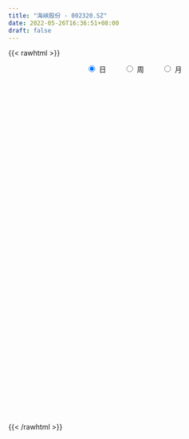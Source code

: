 ```yaml
---
title: "海峡股份 - 002320.SZ"
date: 2022-05-26T16:36:51+08:00
draft: false
---
```

{{< rawhtml >}}
    <div style="text-align: center">
        <label style="padding: 1rem;"><input style="margin-right: .5rem" type="radio" name="period" value="D" checked onclick="period_change(this)">日</label>
        <label style="padding: 1rem;"><input style="margin-right: .5rem" type="radio" name="period" value="W" onclick="period_change(this)">周</label>
        <label style="padding: 1rem;"><input style="margin-right: .5rem" type="radio" name="period" value="M" onclick="period_change(this)">月</label>
    </div>
    <div id="chart" style="height: 700px;"></div> 
    <script type="text/javascript">
        const D_v = [124748.6,126519.91,217672.1,138629.07,84780.52,158022.11,153281.82,160617.18,96388.44,107554.06,129443.5,97275.0,77658.43,106996.48,63016.31,73534.74,181164.91,105128.03,128283.33,306847.99,158212.87,139062.3,95242.49,83366.16,79783.09,81720.85,73490.59,87049.74,77660.39,77703.33,104316.32,65010.3,75068.65,62898.58,51662.51,49947.68,50513.46,72358.35,70775.47,56042.95,45257.3,48766.3,71640.14,39548.04,55702.92,61376.72,52756.1,226821.44,149955.8,137321.2,286456.35,148628.84,134605.27,108798.56,133827.02,164373.03,78624.84,64537.01,60573.15,56234.22,64743.91,60839.54,53798.08,90275.84,67592.97,68102.73,77700.74,77241.09,45761.9,46408.31,275996.02,179801.87,149124.77,90135.88,182731.87,234866.06,345347.21,507369.77,306178.62,625709.75,522023.91,437570.14,309062.69,370205.13,468368.91,401760.65,294923.7,483174.98,324273.62,208663.34,204976.9,192029.83,222079.51,200318.15,381705.68,208942.07,174828.33,186999.03,233529.01,126506.12,93762.78,140310.02,146224.73,143906.45,148590.26,144327.01,149673.49,114918.31,189043.87,103245.72,96355.46,112816.21,142130.59,144683.94,101243.13,186003.01,149837.56,73197.18,76812.05,165171.34,199441.79,90504.5,104586.05,83260.76,58201.02,185744.32,90442.34,90565.84,78994.81,111675.24,84749.87,73832.2,114575.18,123451.74,65730.44,81953.25,182207.36,131453.89,87542.09,63683.53,187045.2,82831.89,136059.09,197728.7,246453.32,138701.31,87660.56,77888.81,77830.61,72092.25,72978.82,84453.46,78725.53,51243.59,84198.52,59182.23,66743.74,107334.01,121058.89,91155.43,83220.9,48705.99,76219.25,78993.54,45250.38,75583.52,49752.69,53760.82,50465.23,119681.1,65009.69,68851.44,84352.75,61295.83,65179.79,71228.46,90710.99,93622.11,57466.53,81548.99,67266.56,86195.69,66765.78,37328.95,47624.95,45017.27,69021.58,59661.27,91207.97,172376.07,100404.41,74775.87,72831.87,67172.94,144228.45,88908.91,98923.7,94472.95,104473.07,70874.08,109066.54,111738.08,146202.99,105397.15,75774.96,54159.29,55337.23,57753.56,36814.33,40645.55,52892.48,44106.31,43522.58,45112.9,138615.4,390199.83,454244.04,272235.54,218822.13,517394.27,581831.52,1068911.6499999999,575979.3199999999,435570.15,195050.37,166797.87,181805.52,179921.48,141691.38,205952.15,122646.05,137055.47,102705.05,101278.67,88358.72,80265.03,53786.5,91429.99,240403.15,121897.93,77724.95,116272.77,226531.37,119322.31,93238.44,115233.27,157628.04,170449.47,182903.25,170892.36]
const D_histogram = [0.0,-0.007511339,-0.0274692789,-0.0434685026,-0.0522898402,-0.0597894699,-0.06154699,-0.0469520312,-0.036537586,-0.0235709718,-0.0215327103,-0.0176333531,-0.0139825442,-0.0156567194,-0.0130337048,-0.0128283959,-0.0034815777,0.003601582,0.0138960913,0.0344006322,0.0394871756,0.0314199252,0.0235961702,0.0156623557,0.0136684821,0.0110931254,0.0101392667,0.0039681121,0.0048606888,0.0026050857,0.0066317034,0.0068583593,0.0027931385,-0.0018791686,-0.0022921175,-0.0031419587,-0.002337685,-0.0074257851,-0.0127836304,-0.0142480646,-0.0144137681,-0.0149811219,-0.0201142275,-0.0202827885,-0.0235451172,-0.0303981181,-0.0309364015,-0.0042458206,0.0130733646,0.0298415562,0.050958846,0.0547846154,0.0543392843,0.0423478578,0.0361790609,0.0401612073,0.0383034879,0.0284176453,0.0177058719,0.0132644892,0.0066889635,0.0028641132,-0.0009189293,-0.0094914281,-0.010569093,-0.0150116929,-0.0206708527,-0.0148467588,-0.0152494743,-0.0107306187,0.0116896135,0.0228321788,0.0312860385,0.0350321629,0.0418118594,0.055683721,0.0781500188,0.109663371,0.1180142604,0.1587358348,0.1690296172,0.1743560393,0.1721335432,0.1717960189,0.1566052393,0.1244073658,0.1067453164,0.0656914346,0.0238740061,-0.0100173791,-0.0252457873,-0.0391973456,-0.0615408883,-0.0709275155,-0.1078642926,-0.1179267246,-0.122244182,-0.1362340869,-0.1596268889,-0.1735512816,-0.1766503184,-0.1774088401,-0.1693703326,-0.1596122408,-0.1520575407,-0.1415426887,-0.1356679668,-0.1239317895,-0.1088545297,-0.0972351041,-0.0906785072,-0.0767810581,-0.0676045797,-0.062345871,-0.0458917002,-0.0219275629,-0.0151331277,-0.0012531243,0.0125779772,0.0331424318,0.0548974214,0.0661136871,0.0699794415,0.0663742389,0.0650164032,0.0731269201,0.0759353929,0.0794846239,0.0768704167,0.0653388555,0.0543151339,0.0403049425,0.0225574298,0.0202580584,0.0176962741,0.0094288743,0.0136516787,0.0135486255,0.0094579044,0.0080767447,0.0159592187,0.0216806514,0.0250728307,0.0361640695,0.040772297,0.037223739,0.0286638467,0.0185971664,0.0174717278,0.0138201462,0.0075007058,-0.002059338,-0.0118938561,-0.0138400384,-0.0119656062,-0.007761094,-0.0054322984,0.000620823,0.0061815158,0.0105025612,0.0069102399,0.0047910521,0.0011937149,-0.0006425877,-0.0031536205,-0.0109648093,-0.0135140512,-0.0138579778,-0.0152780755,-0.0247747696,-0.0312616981,-0.0335746171,-0.0437183639,-0.044367075,-0.0433072453,-0.0329902536,-0.0148350418,0.0041816529,0.0158459652,0.0278894676,0.0300817729,0.0303003255,0.0292012507,0.0297690247,0.0262806292,0.0253761786,0.0273380779,0.0240454689,0.0257139876,0.0090500166,0.0030444768,0.0002748379,0.0002969929,-0.0010599135,0.0055545233,0.0030339922,-0.010728426,-0.028283106,-0.0434711337,-0.0475119815,-0.0492619439,-0.0625184487,-0.0865338847,-0.0895310123,-0.0852599923,-0.0752121811,-0.0625243014,-0.0512059442,-0.0393463564,-0.0301812089,-0.0187386557,-0.0108036889,-0.0029568972,0.0050554388,0.0227657475,0.0674892519,0.0990893352,0.103050827,0.1142884946,0.1298689394,0.1721134175,0.1539309388,0.1160134242,0.0618145523,0.0138893813,-0.0207369696,-0.0426574094,-0.0653870728,-0.0753877725,-0.100511734,-0.1122725824,-0.1066485233,-0.105202368,-0.0893119567,-0.0706263253,-0.0591503978,-0.0457742187,-0.029295837,0.0008572996,0.0210871956,0.0352396762,0.0478941832,0.0488178854,0.0472389452,0.0446919138,0.046579446,0.0530516216,0.0459827493,0.051114021,0.055848498]
const D_fast = [0.0,-0.0093891738,-0.0362144333,-0.0630807827,-0.0849745803,-0.1074215775,-0.1245658451,-0.1217088941,-0.1204288454,-0.1133549742,-0.1166998903,-0.1172088713,-0.1170536984,-0.1226420536,-0.1232774651,-0.1262792552,-0.1178028314,-0.1098192762,-0.096050744,-0.0669460451,-0.0519877079,-0.0521999769,-0.0541246893,-0.0581429149,-0.0567196681,-0.0565217434,-0.0549407854,-0.060119912,-0.0580121631,-0.0596164948,-0.0539319513,-0.0519907055,-0.0553576416,-0.060499741,-0.0614857192,-0.0631210501,-0.0629011976,-0.069845744,-0.078399497,-0.0834259473,-0.0871950928,-0.091507727,-0.1016693895,-0.1069086476,-0.1160572556,-0.130509786,-0.1387821698,-0.1131530441,-0.0925655178,-0.0683369371,-0.0344799358,-0.0169580125,-0.0038185226,-0.0052229846,-0.0023470163,0.0116754319,0.0193935845,0.0166121532,0.0103268478,0.0092015874,0.0042983026,0.0011894806,-0.0028232942,-0.0137686501,-0.0174885882,-0.0256841113,-0.0365109843,-0.0343985801,-0.0386136642,-0.0367774633,-0.0114348277,0.0054157823,0.0216911516,0.0341953167,0.0514279781,0.07922077,0.1212245725,0.1801537674,0.2180082219,0.298413755,0.3509649418,0.3998803737,0.4406912634,0.4833027438,0.507263274,0.5061672419,0.5151915217,0.4905604985,0.4547115715,0.4183158416,0.3967759866,0.3730250918,0.335296327,0.308177821,0.2442749707,0.2047308576,0.1698523546,0.1218039281,0.0585044038,0.0011921907,-0.0460694257,-0.0911801574,-0.1254842331,-0.1556292015,-0.1860888866,-0.2109597068,-0.2390019766,-0.2582487467,-0.2703851193,-0.2830744697,-0.2991874995,-0.304485315,-0.3122099816,-0.3225377405,-0.3175564948,-0.2990742482,-0.2960630949,-0.2824963726,-0.2655207768,-0.2366707142,-0.2011913693,-0.1734466818,-0.152086067,-0.1390977099,-0.1242014448,-0.0978091979,-0.0760168768,-0.0525964899,-0.0359930929,-0.0311899403,-0.0286348784,-0.0325688342,-0.0446769894,-0.0419118462,-0.040049562,-0.0459597432,-0.0383240191,-0.0350399159,-0.0367661609,-0.0361281344,-0.0242558558,-0.0131142602,-0.0034538732,0.016678383,0.0314796847,0.0372370615,0.0358431309,0.0304257422,0.0336682354,0.0334716904,0.0290274265,0.0189525482,0.0061445661,0.0007383742,-0.0003785952,0.0018856435,0.0028563645,0.0090646917,0.0161707634,0.0231174492,0.0212526878,0.020331263,0.0170323545,0.0150354051,0.0117359671,0.0011835759,-0.0047441787,-0.0085525998,-0.0137922163,-0.0294826029,-0.0437849559,-0.0544915292,-0.075564867,-0.0873053468,-0.0970723285,-0.0950029001,-0.0805564488,-0.0604943408,-0.0448685372,-0.0258526679,-0.0161399194,-0.0083462854,-0.0021450476,0.0058649826,0.0089467444,0.0143863384,0.0231827572,0.0259015155,0.033998531,0.0195970642,0.0143526436,0.0116517142,0.0117481174,0.0101262326,0.0181293002,0.0163672672,-0.0000772575,-0.024702714,-0.0507585251,-0.0666773683,-0.0807428167,-0.1096289337,-0.1552778409,-0.1806577216,-0.1977016996,-0.2064569337,-0.2094001293,-0.2108832582,-0.2088602595,-0.2072404142,-0.2004825249,-0.1952484804,-0.188140913,-0.1788647172,-0.1554629717,-0.0938671543,-0.0374947371,-0.0077705387,0.0320392526,0.0800869323,0.1653597648,0.1856600208,0.1767458622,0.1380006284,0.0935478027,0.0537372093,0.0211524173,-0.0179240143,-0.0467716571,-0.0970235521,-0.1368525462,-0.1578906179,-0.1827450546,-0.1891826325,-0.1881535824,-0.1914652544,-0.1895326299,-0.1803782075,-0.150010746,-0.1245090511,-0.1015466514,-0.0769185986,-0.0637904251,-0.053559629,-0.0449336819,-0.0314012882,-0.0116662073,-0.0072393922,0.0106703848,0.0293669863]
const D_slow = [0.0,-0.0018778348,-0.0087451545,-0.0196122801,-0.0326847402,-0.0476321076,-0.0630188551,-0.0747568629,-0.0838912594,-0.0897840024,-0.0951671799,-0.0995755182,-0.1030711543,-0.1069853341,-0.1102437603,-0.1134508593,-0.1143212537,-0.1134208582,-0.1099468354,-0.1013466773,-0.0914748834,-0.0836199021,-0.0777208596,-0.0738052706,-0.0703881501,-0.0676148688,-0.0650800521,-0.0640880241,-0.0628728519,-0.0622215805,-0.0605636546,-0.0588490648,-0.0581507802,-0.0586205723,-0.0591936017,-0.0599790914,-0.0605635126,-0.0624199589,-0.0656158665,-0.0691778827,-0.0727813247,-0.0765266052,-0.081555162,-0.0866258591,-0.0925121384,-0.100111668,-0.1078457683,-0.1089072235,-0.1056388823,-0.0981784933,-0.0854387818,-0.0717426279,-0.0581578069,-0.0475708424,-0.0385260772,-0.0284857754,-0.0189099034,-0.0118054921,-0.0073790241,-0.0040629018,-0.0023906609,-0.0016746326,-0.0019043649,-0.004277222,-0.0069194952,-0.0106724184,-0.0158401316,-0.0195518213,-0.0233641899,-0.0260468446,-0.0231244412,-0.0174163965,-0.0095948868,-0.0008368461,0.0096161187,0.023537049,0.0430745537,0.0704903964,0.0999939615,0.1396779202,0.1819353245,0.2255243344,0.2685577202,0.3115067249,0.3506580347,0.3817598762,0.4084462053,0.4248690639,0.4308375654,0.4283332207,0.4220217738,0.4122224374,0.3968372153,0.3791053365,0.3521392633,0.3226575822,0.2920965367,0.2580380149,0.2181312927,0.1747434723,0.1305808927,0.0862286827,0.0438860995,0.0039830393,-0.0340313459,-0.069417018,-0.1033340097,-0.1343169571,-0.1615305896,-0.1858393656,-0.2085089924,-0.2277042569,-0.2446054018,-0.2601918696,-0.2716647946,-0.2771466853,-0.2809299673,-0.2812432483,-0.278098754,-0.2698131461,-0.2560887907,-0.2395603689,-0.2220655086,-0.2054719488,-0.189217848,-0.170936118,-0.1519522698,-0.1320811138,-0.1128635096,-0.0965287957,-0.0829500123,-0.0728737767,-0.0672344192,-0.0621699046,-0.0577458361,-0.0553886175,-0.0519756978,-0.0485885414,-0.0462240653,-0.0442048792,-0.0402150745,-0.0347949116,-0.0285267039,-0.0194856866,-0.0092926123,0.0000133225,0.0071792841,0.0118285757,0.0161965077,0.0196515442,0.0215267207,0.0210118862,0.0180384222,0.0145784126,0.011587011,0.0096467375,0.0082886629,0.0084438687,0.0099892476,0.0126148879,0.0143424479,0.0155402109,0.0158386396,0.0156779927,0.0148895876,0.0121483853,0.0087698725,0.005305378,0.0014858592,-0.0047078333,-0.0125232578,-0.0209169121,-0.0318465031,-0.0429382718,-0.0537650831,-0.0620126465,-0.065721407,-0.0646759937,-0.0607145024,-0.0537421355,-0.0462216923,-0.0386466109,-0.0313462982,-0.0239040421,-0.0173338848,-0.0109898401,-0.0041553207,0.0018560466,0.0082845435,0.0105470476,0.0113081668,0.0113768763,0.0114511245,0.0111861461,0.0125747769,0.013333275,0.0106511685,0.003580392,-0.0072873914,-0.0191653868,-0.0314808728,-0.047110485,-0.0687439562,-0.0911267092,-0.1124417073,-0.1312447526,-0.1468758279,-0.159677314,-0.1695139031,-0.1770592053,-0.1817438692,-0.1844447915,-0.1851840158,-0.1839201561,-0.1782287192,-0.1613564062,-0.1365840724,-0.1108213656,-0.082249242,-0.0497820071,-0.0067536528,0.0317290819,0.060732438,0.0761860761,0.0796584214,0.074474179,0.0638098266,0.0474630584,0.0286161153,0.0034881818,-0.0245799638,-0.0512420946,-0.0775426866,-0.0998706758,-0.1175272571,-0.1323148566,-0.1437584112,-0.1510823705,-0.1508680456,-0.1455962467,-0.1367863276,-0.1248127818,-0.1126083105,-0.1007985742,-0.0896255957,-0.0779807342,-0.0647178288,-0.0532221415,-0.0404436363,-0.0264815118]
const D_data = [['2021-05-17', 6.2217, 6.2413, 6.1726, 6.3591],['2021-05-18', 6.2512, 6.1236, 6.0843, 6.2708],['2021-05-19', 6.1138, 5.8782, 5.839, 6.1138],['2021-05-20', 5.9077, 5.7997, 5.7507, 5.9469],['2021-05-21', 5.8096, 5.7801, 5.7507, 5.839],['2021-05-24', 5.7507, 5.7016, 5.6722, 5.7899],['2021-05-25', 5.682, 5.6918, 5.6231, 5.7507],['2021-05-26', 5.731, 5.8782, 5.6624, 5.9175],['2021-05-27', 5.8586, 5.8488, 5.8292, 5.9273],['2021-05-28', 5.8586, 5.9077, 5.8292, 5.9568],['2021-05-31', 5.9469, 5.7801, 5.7703, 5.9568],['2021-06-01', 5.7703, 5.7899, 5.731, 5.8292],['2021-06-02', 5.7899, 5.7801, 5.7409, 5.8488],['2021-06-03', 5.7801, 5.6918, 5.682, 5.7801],['2021-06-04', 5.7016, 5.7212, 5.6525, 5.7605],['2021-06-07', 5.6722, 5.6722, 5.6525, 5.731],['2021-06-08', 5.7114, 5.7899, 5.6329, 5.9764],['2021-06-09', 5.731, 5.7899, 5.7016, 5.839],['2021-06-10', 5.7703, 5.8684, 5.7703, 5.8782],['2021-06-11', 5.9469, 6.0843, 5.8979, 6.1138],['2021-06-15', 6.0843, 5.9764, 5.9764, 6.1726],['2021-06-16', 5.9371, 5.8194, 5.7801, 5.9666],['2021-06-17', 5.8292, 5.7899, 5.7703, 5.9077],['2021-06-18', 5.7899, 5.7507, 5.7016, 5.7899],['2021-06-21', 5.731, 5.7997, 5.7114, 5.8096],['2021-06-22', 5.8292, 5.7801, 5.7507, 5.839],['2021-06-23', 5.8292, 5.7899, 5.7507, 5.8292],['2021-06-24', 5.7605, 5.7016, 5.6918, 5.7605],['2021-06-25', 5.7114, 5.7703, 5.7114, 5.8096],['2021-06-28', 5.7899, 5.7212, 5.7114, 5.7997],['2021-06-29', 5.7212, 5.7997, 5.6722, 5.8586],['2021-06-30', 5.7997, 5.7605, 5.7212, 5.7997],['2021-07-01', 5.7605, 5.6918, 5.682, 5.7801],['2021-07-02', 5.6918, 5.6525, 5.6329, 5.7016],['2021-07-05', 5.6525, 5.682, 5.6329, 5.731],['2021-07-06', 5.7016, 5.6624, 5.6231, 5.7212],['2021-07-07', 5.6525, 5.6722, 5.6231, 5.682],['2021-07-08', 5.6722, 5.574, 5.5446, 5.6918],['2021-07-09', 5.574, 5.525, 5.4759, 5.574],['2021-07-12', 5.5446, 5.5348, 5.5151, 5.6133],['2021-07-13', 5.5642, 5.525, 5.4955, 5.5642],['2021-07-14', 5.4955, 5.4955, 5.4759, 5.525],['2021-07-15', 5.4857, 5.3974, 5.3483, 5.4857],['2021-07-16', 5.3974, 5.417, 5.3679, 5.4759],['2021-07-19', 5.4268, 5.3385, 5.3385, 5.4268],['2021-07-20', 5.3091, 5.2306, 5.2207, 5.3189],['2021-07-21', 5.2207, 5.2502, 5.2109, 5.2894],['2021-07-22', 5.2502, 5.6329, 5.2502, 5.6722],['2021-07-23', 5.6035, 5.6231, 5.4563, 5.7212],['2021-07-26', 5.6231, 5.7114, 5.574, 5.7801],['2021-07-27', 5.839, 5.8881, 5.7703, 6.0647],['2021-07-28', 5.8881, 5.7703, 5.6427, 5.9371],['2021-07-29', 5.8292, 5.7605, 5.6525, 5.8782],['2021-07-30', 5.7212, 5.6133, 5.574, 5.7801],['2021-08-02', 5.5937, 5.6624, 5.3974, 5.6722],['2021-08-03', 5.6525, 5.8096, 5.5937, 5.8881],['2021-08-04', 5.8096, 5.7703, 5.7114, 5.839],['2021-08-05', 5.7409, 5.6624, 5.6525, 5.7703],['2021-08-06', 5.6525, 5.6133, 5.574, 5.6918],['2021-08-09', 5.6231, 5.6624, 5.6035, 5.6722],['2021-08-10', 5.6624, 5.6133, 5.5446, 5.6624],['2021-08-11', 5.6525, 5.6231, 5.574, 5.6624],['2021-08-12', 5.5838, 5.6035, 5.5838, 5.6624],['2021-08-13', 5.5937, 5.5053, 5.4759, 5.5937],['2021-08-16', 5.5053, 5.5642, 5.4857, 5.6133],['2021-08-17', 5.5937, 5.4955, 5.4759, 5.6035],['2021-08-18', 5.4955, 5.4366, 5.4072, 5.5151],['2021-08-19', 5.4366, 5.5642, 5.4072, 5.6035],['2021-08-20', 5.5544, 5.4857, 5.4268, 5.5544],['2021-08-23', 5.4759, 5.5446, 5.4759, 5.574],['2021-08-24', 5.5544, 5.839, 5.5348, 5.8881],['2021-08-25', 5.7899, 5.7997, 5.7801, 5.9469],['2021-08-26', 5.7899, 5.839, 5.7507, 5.8782],['2021-08-27', 5.839, 5.839, 5.7507, 5.8586],['2021-08-30', 5.839, 5.9371, 5.8292, 6.0156],['2021-08-31', 5.9371, 6.1236, 5.9175, 6.1334],['2021-09-01', 6.1334, 6.3885, 6.1334, 6.3885],['2021-09-02', 6.575, 6.732, 6.3984, 6.9675],['2021-09-03', 6.5357, 6.6535, 6.4965, 6.8203],['2021-09-06', 6.6731, 7.3208, 6.6731, 7.3208],['2021-09-07', 7.3404, 7.2325, 7.0166, 7.4091],['2021-09-08', 7.2718, 7.3797, 7.1442, 7.733],['2021-09-09', 7.3699, 7.468, 7.2325, 7.4876],['2021-09-10', 7.6545, 7.6643, 7.4778, 7.733],['2021-09-13', 7.6643, 7.6152, 7.5563, 8.1157],['2021-09-14', 7.7134, 7.4386, 7.419, 7.733],['2021-09-15', 7.4386, 7.6348, 7.311, 7.6937],['2021-09-16', 7.6348, 7.311, 7.2521, 7.6545],['2021-09-17', 7.1736, 7.1736, 6.9577, 7.3503],['2021-09-22', 7.1638, 7.1344, 6.997, 7.2129],['2021-09-23', 7.2325, 7.2816, 7.2129, 7.3895],['2021-09-24', 7.2914, 7.2521, 7.1932, 7.5465],['2021-09-27', 7.2521, 7.0657, 6.9185, 7.2619],['2021-09-28', 7.0657, 7.1442, 6.9577, 7.2325],['2021-09-29', 7.1147, 6.6535, 6.6143, 7.1246],['2021-09-30', 6.7811, 6.8203, 6.7026, 6.9577],['2021-10-08', 6.9675, 6.8007, 6.7026, 6.9675],['2021-10-11', 6.8007, 6.5652, 6.5259, 6.84],['2021-10-12', 6.5946, 6.261, 6.2021, 6.6241],['2021-10-13', 6.261, 6.1726, 6.0647, 6.31],['2021-10-14', 6.1726, 6.1432, 6.0941, 6.2413],['2021-10-15', 6.1334, 6.0353, 6.0156, 6.153],['2021-10-18', 6.0353, 6.0353, 5.9862, 6.104],['2021-10-19', 6.0549, 5.9764, 5.9371, 6.0843],['2021-10-20', 5.9764, 5.8684, 5.839, 5.9764],['2021-10-21', 5.8881, 5.8292, 5.8096, 5.996],['2021-10-22', 5.7997, 5.6918, 5.6722, 5.8488],['2021-10-25', 5.6918, 5.6918, 5.6231, 5.7212],['2021-10-26', 5.7605, 5.6918, 5.6722, 5.8782],['2021-10-27', 5.7016, 5.6133, 5.5937, 5.7507],['2021-10-28', 5.6133, 5.4955, 5.4661, 5.6329],['2021-10-29', 5.525, 5.5446, 5.4759, 5.6035],['2021-11-01', 5.6427, 5.4563, 5.4465, 5.6427],['2021-11-02', 5.4563, 5.3581, 5.2993, 5.5151],['2021-11-03', 5.3385, 5.4759, 5.3091, 5.4955],['2021-11-04', 5.4759, 5.6133, 5.417, 5.6329],['2021-11-05', 5.574, 5.4268, 5.417, 5.574],['2021-11-08', 5.4857, 5.525, 5.4366, 5.5348],['2021-11-09', 5.525, 5.5642, 5.4955, 5.574],['2021-11-10', 5.5838, 5.7212, 5.5642, 5.7801],['2021-11-11', 5.7507, 5.8488, 5.7212, 5.9666],['2021-11-12', 5.8488, 5.8194, 5.7409, 5.8488],['2021-11-15', 5.7801, 5.7899, 5.6722, 5.8194],['2021-11-16', 5.7899, 5.7212, 5.6722, 5.8292],['2021-11-17', 5.6918, 5.7605, 5.6918, 5.7899],['2021-11-18', 5.7605, 5.9273, 5.7409, 6.0549],['2021-11-19', 5.9175, 5.9273, 5.8488, 5.9273],['2021-11-22', 5.9175, 5.996, 5.8684, 6.0058],['2021-11-23', 5.9764, 5.9666, 5.9371, 6.0353],['2021-11-24', 5.9469, 5.8586, 5.8194, 5.9568],['2021-11-25', 5.8292, 5.839, 5.7703, 5.8782],['2021-11-26', 5.8292, 5.7605, 5.731, 5.8292],['2021-11-29', 5.6035, 5.6427, 5.574, 5.731],['2021-11-30', 5.6624, 5.7899, 5.6329, 5.8684],['2021-12-01', 5.7605, 5.7801, 5.7016, 5.7997],['2021-12-02', 5.7703, 5.682, 5.682, 5.8292],['2021-12-03', 5.7114, 5.8292, 5.7016, 6.0451],['2021-12-06', 5.8586, 5.7899, 5.6035, 5.8586],['2021-12-07', 5.839, 5.731, 5.6918, 5.8488],['2021-12-08', 5.7507, 5.7507, 5.7016, 5.7997],['2021-12-09', 5.7899, 5.8881, 5.7801, 5.9469],['2021-12-10', 5.8881, 5.9077, 5.839, 5.9175],['2021-12-13', 5.9077, 5.9175, 5.8979, 6.0647],['2021-12-14', 5.9862, 6.0745, 5.9371, 6.0843],['2021-12-15', 6.1236, 6.0647, 6.0058, 6.2904],['2021-12-16', 6.104, 5.996, 5.9371, 6.1138],['2021-12-17', 5.996, 5.9273, 5.9077, 6.0353],['2021-12-20', 5.9175, 5.8782, 5.8782, 5.9568],['2021-12-21', 5.9077, 5.9764, 5.8881, 6.0254],['2021-12-22', 6.0254, 5.9469, 5.9175, 6.0254],['2021-12-23', 5.9666, 5.8979, 5.8782, 5.9666],['2021-12-24', 5.9371, 5.8194, 5.7899, 5.9469],['2021-12-27', 5.7899, 5.7605, 5.7212, 5.8684],['2021-12-28', 5.7507, 5.8194, 5.731, 5.8194],['2021-12-29', 5.839, 5.8586, 5.7703, 5.9469],['2021-12-30', 5.839, 5.8979, 5.8194, 5.9077],['2021-12-31', 5.8881, 5.8881, 5.8292, 5.9077],['2022-01-04', 5.9175, 5.9568, 5.8881, 5.9666],['2022-01-05', 5.9666, 5.9862, 5.9371, 6.0254],['2022-01-06', 5.9764, 6.0058, 5.9469, 6.0254],['2022-01-07', 6.0058, 5.9175, 5.9077, 6.0254],['2022-01-10', 5.9175, 5.9273, 5.8782, 5.9568],['2022-01-11', 5.9469, 5.8979, 5.8782, 5.9862],['2022-01-12', 5.9077, 5.9077, 5.8096, 5.9273],['2022-01-13', 5.9077, 5.8881, 5.8586, 5.9371],['2022-01-14', 5.8782, 5.7899, 5.7801, 5.8782],['2022-01-17', 5.8194, 5.8194, 5.7801, 5.8488],['2022-01-18', 5.8096, 5.8292, 5.7703, 5.8292],['2022-01-19', 5.8488, 5.7997, 5.7703, 5.8488],['2022-01-20', 5.8096, 5.6525, 5.6427, 5.8096],['2022-01-21', 5.6525, 5.6231, 5.5937, 5.7016],['2022-01-24', 5.6231, 5.6231, 5.525, 5.6427],['2022-01-25', 5.6133, 5.4563, 5.4563, 5.6525],['2022-01-26', 5.4661, 5.5053, 5.4366, 5.5348],['2022-01-27', 5.4955, 5.4857, 5.4759, 5.5642],['2022-01-28', 5.4955, 5.5937, 5.4955, 5.6133],['2022-02-07', 5.682, 5.7409, 5.6624, 5.7899],['2022-02-08', 5.7409, 5.839, 5.7212, 5.839],['2022-02-09', 5.8292, 5.8292, 5.7899, 5.8488],['2022-02-10', 5.839, 5.9077, 5.8194, 5.9175],['2022-02-11', 5.9077, 5.839, 5.8194, 5.9175],['2022-02-14', 5.839, 5.839, 5.7801, 5.9568],['2022-02-15', 5.9469, 5.839, 5.8096, 5.9764],['2022-02-16', 5.8881, 5.8782, 5.839, 5.8979],['2022-02-17', 5.8684, 5.839, 5.8194, 5.8979],['2022-02-18', 5.7997, 5.8782, 5.7899, 5.9077],['2022-02-21', 5.8881, 5.9371, 5.839, 5.9371],['2022-02-22', 5.9371, 5.8881, 5.8586, 5.9371],['2022-02-23', 5.8881, 5.9666, 5.8684, 5.9764],['2022-02-24', 5.9568, 5.7114, 5.6133, 5.9568],['2022-02-25', 5.7703, 5.7899, 5.7114, 5.8194],['2022-02-28', 5.7899, 5.8096, 5.6918, 5.839],['2022-03-01', 5.8194, 5.839, 5.7801, 5.8586],['2022-03-02', 5.839, 5.8194, 5.7899, 5.8586],['2022-03-03', 5.8684, 5.9371, 5.8292, 5.9764],['2022-03-04', 5.9568, 5.839, 5.8096, 5.9764],['2022-03-07', 5.8096, 5.6525, 5.6427, 5.839],['2022-03-08', 5.6231, 5.5053, 5.4759, 5.6722],['2022-03-09', 5.5151, 5.417, 5.2109, 5.5838],['2022-03-10', 5.5642, 5.4661, 5.4563, 5.574],['2022-03-11', 5.3974, 5.4366, 5.2698, 5.4661],['2022-03-14', 5.3876, 5.2011, 5.1913, 5.4268],['2022-03-15', 5.2011, 4.8969, 4.8871, 5.2306],['2022-03-16', 4.9754, 5.0049, 4.7595, 5.0245],['2022-03-17', 5.0637, 5.0147, 4.995, 5.103],['2022-03-18', 5.0049, 5.0441, 4.946, 5.0539],['2022-03-21', 5.0539, 5.0637, 5.0049, 5.0834],['2022-03-22', 5.0441, 5.0441, 5.0147, 5.0932],['2022-03-23', 5.0441, 5.0539, 5.0343, 5.0834],['2022-03-24', 5.0441, 5.0245, 5.0147, 5.0637],['2022-03-25', 5.0147, 5.0637, 5.0049, 5.1128],['2022-03-28', 5.0147, 5.0343, 4.9263, 5.0637],['2022-03-29', 5.0539, 5.0441, 5.0245, 5.0834],['2022-03-30', 5.0441, 5.0637, 5.0147, 5.0735],['2022-03-31', 5.0539, 5.2404, 5.0441, 5.3581],['2022-04-01', 5.2404, 5.7605, 5.2011, 5.7605],['2022-04-06', 5.731, 5.8488, 5.5446, 6.0549],['2022-04-07', 5.8096, 5.6624, 5.6427, 5.9469],['2022-04-08', 5.7801, 5.8684, 5.6918, 5.8782],['2022-04-11', 5.8881, 6.0843, 5.7801, 6.2904],['2022-04-12', 5.9175, 6.6928, 5.7605, 6.6928],['2022-04-13', 6.8694, 6.1334, 6.0843, 7.0853],['2022-04-14', 5.8979, 5.8488, 5.8194, 6.0156],['2022-04-15', 5.7507, 5.4759, 5.4759, 5.7507],['2022-04-18', 5.3876, 5.3189, 5.2796, 5.4465],['2022-04-19', 5.3091, 5.2698, 5.2207, 5.4268],['2022-04-20', 5.3091, 5.26, 5.1815, 5.3876],['2022-04-21', 5.26, 5.0932, 5.0539, 5.2698],['2022-04-22', 5.0539, 5.1128, 5.0245, 5.2207],['2022-04-25', 5.0834, 4.7595, 4.7301, 5.0834],['2022-04-26', 4.7693, 4.7399, 4.7104, 4.8675],['2022-04-27', 4.7203, 4.8478, 4.524, 4.8576],['2022-04-28', 4.7693, 4.7203, 4.681, 4.9067],['2022-04-29', 4.8086, 4.8576, 4.7693, 4.8871],['2022-05-05', 4.8675, 4.9067, 4.789, 4.9656],['2022-05-06', 4.7988, 4.8282, 4.7301, 4.8871],['2022-05-09', 4.8282, 4.8576, 4.8184, 4.9067],['2022-05-10', 4.8282, 4.9263, 4.7595, 4.9558],['2022-05-11', 4.9263, 5.1913, 4.9263, 5.3483],['2022-05-12', 5.103, 5.1913, 5.0932, 5.2404],['2022-05-13', 5.1913, 5.2109, 5.1324, 5.26],['2022-05-16', 5.2109, 5.2796, 5.1619, 5.3483],['2022-05-17', 5.3287, 5.1913, 5.1619, 5.5544],['2022-05-18', 5.1521, 5.1815, 5.0932, 5.2404],['2022-05-19', 5.0834, 5.1815, 5.0637, 5.2109],['2022-05-20', 5.1619, 5.26, 5.1619, 5.3189],['2022-05-23', 5.26, 5.37, 5.25, 5.42],['2022-05-24', 5.39, 5.23, 5.22, 5.45],['2022-05-25', 5.22, 5.41, 5.2, 5.43],['2022-05-26', 5.42, 5.47, 5.33, 5.49]]
const W_v = [127390.65,118166.52,220483.4,247061.26,169319.06,289791.52,474254.83,292325.71,328471.89,289957.7,181300.64,122908.52,284566.77,215823.82,197500.12,252536.85,246675.46,365643.48,150239.12,283744.15,271707.98,253149.71,178035.46,175313.21,200586.57,169681.17,501419.72,401558.61,611192.73,546281.13,253037.85,393228.4,922868.3500000001,713669.4600000001,834318.5000000001,607645.22,718918.0699999999,460015.85,915991.9099999999,1634357.5299999998,1173590.28,542287.33,1012935.12,787698.9099999999,1564207.1599999999,934776.1900000001,681441.89,671575.3,602023.26,729047.9399999999,533228.75,405110.4099999999,281546.0,560507.8200000001,299000.69,236191.06,172110.76,295789.45,244082.24,209782.47,201246.7,231453.04,342478.52,288402.82,557192.7100000001,259453.47,212730.79,178907.35,415235.59,282024.33,391475.37,558421.86,308988.45,281185.95,175965.48,155624.89,216955.77,295812.2,227469.24,201356.29,253719.23,452576.96,636321.45,748556.2700000001,830174.8900000001,606829.4,630750.7799999999,463664.76,411436.01,439262.72,365766.69,72022.41,232224.87,310201.55,312319.09,194868.59,191757.39,228402.45,302700.78,254432.64,527304.0499999999,230115.19,274367.1,162367.15,145441.37,195380.15,195781.19,397936.74,346690.6699999999,263575.38,295399.76,333566.65,197629.16,29868.0,112337.22,251083.62,206478.38,305914.35,843288.3199999999,780642.51,466552.8,331964.09,601008.0800000001,508089.21,818506.73,990501.75,622112.8300000001,809045.9299999999,725236.71,1004158.7100000001,1260254.8199999998,738390.96,995374.2,888269.24,884783.5199999999,2543319.96,1456705.8100000001,1373127.7600000002,1240933.3100000001,701686.87,977233.72,910162.5299999999,1112194.9300000002,617032.78,1314517.23,1255116.54,1735157.75,3531055.02,1549748.0800000001,957098.9299999999,448319.3199999999,1431915.4199999999,1993522.3200000001,1734302.5599999998,1034697.83,735274.74,1130313.0,1652319.75,999714.03,602607.3500000001,505231.21,438579.93,337481.51,321325.26,400922.69,95659.94,324317.19,335102.65,343852.67,353073.94,513703.82,797374.51,374443.7,304541.96,297745.61,215939.19,447104.01,268536.01,452507.4500000001,283510.15,319235.39,252543.84,229738.65,131481.36,150106.87,312983.92,433914.25,450058.8199999999,444052.6200000001,561610.0,1012625.75,664947.38,871200.8900000001,603309.84,637029.45,361990.64,565741.08,692350.2,675863.6100000001,474389.72,794959.0,475883.8199999999,399704.66,384997.18,295257.47,261254.73,546612.98,815810.22,501935.05,325891.59,336399.4300000001,741466.85,1576493.5300000003,2264571.6199999996,1972501.8599999999,605670.0699999999,1013045.4100000001,174828.33,781106.9600000001,732721.9400000001,616379.5700000001,723898.23,605126.86,522234.49,439817.96,567917.97,552556.6,806602.9800000002,385243.95,340093.61,402769.23,324752.68,338669.53,350908.27,390615.18,282932.64,492671.3,447918.04,477810.34,493272.47,243443.15,661557.02,945301.71,3179686.9099999997,865266.62,669637.3900000001,168623.75,585242.52,670598.16,681873.12]
const W_histogram = [0.0,0.0014997151,0.0123259909,0.0282619506,0.032575743,0.0622089907,0.0849888515,0.1134192946,0.1140183773,0.1271890352,0.1173604202,0.1067402329,0.120105098,0.1192705155,0.10944192,0.0741711872,0.0507096119,0.0090117401,-0.0198381366,-0.0117763691,-0.0191952673,-0.0132292155,-0.0040639129,0.0022639103,-0.0003521085,-0.0067895199,0.0297733355,0.0951260582,0.0619875556,-0.0284284148,-0.0595616681,-0.040576235,0.0172480586,0.0456995427,0.0822631492,0.086592471,0.1198416898,0.1950090805,0.2228484673,0.1069733117,0.0329932127,-0.0486028643,-0.0853950241,-0.1042665185,-0.0544362605,-0.0918152965,-0.106018088,-0.1548753536,-0.200719942,-0.1783360821,-0.1865538619,-0.183593267,-0.1903512986,-0.1745179599,-0.1703500844,-0.1634834362,-0.1708351057,-0.1739750691,-0.1808957426,-0.1817209723,-0.1752305364,-0.1528254372,-0.1051767126,-0.0872386366,-0.0809804817,-0.0685934047,-0.0442679933,-0.0317009284,-0.0038415258,0.0024631603,0.0156687741,0.0399767405,0.0537896346,0.0526663894,0.0476596797,0.0475330656,0.0469556374,0.0537153062,0.0533331267,0.0494388074,0.050416265,0.0589270351,0.0808773178,0.1022261924,0.1474240982,0.1653360955,0.1351484076,0.1204405032,0.1037615031,0.0889993216,0.051324903,0.0227817016,-0.0139675474,-0.0222483355,-0.0417101305,-0.0622847358,-0.0750738646,-0.0818736375,-0.0716319488,-0.0627421118,-0.0420038039,-0.0395087958,-0.0335748903,-0.0297916588,-0.0337218359,-0.0590133153,-0.0685811272,-0.0592182281,-0.0475738087,-0.0311978332,-0.0064085738,0.0044682269,-0.0029090142,-0.0034269412,0.0044545635,0.0109359874,0.0251287937,0.0319622082,0.0660308055,0.0653216633,0.0798638264,0.0799699221,0.100668317,0.1109930388,0.1387062011,0.1758172259,0.2039961513,0.2059167548,0.1946126763,0.2242571873,0.2140356725,0.1772475526,0.1820153594,0.129444374,0.1334420962,0.1696700289,0.1654968115,0.1445280863,0.1593614987,0.1347461543,0.0758073879,0.0709605717,0.0471220805,0.0392426834,0.0700886067,0.0600591301,0.111214118,0.0776273372,0.0015527665,-0.0609450062,-0.1111095293,-0.1148655346,-0.0833057654,-0.096922363,-0.145322771,-0.1645125024,-0.1426145703,-0.1204776192,-0.1052478863,-0.1154807654,-0.1322325763,-0.1518907849,-0.1551205714,-0.1763377727,-0.2052536764,-0.2053322552,-0.2041458678,-0.2128678002,-0.2334500534,-0.2199307598,-0.1992399279,-0.1462921757,-0.1270056269,-0.1044393425,-0.1075082896,-0.1003098741,-0.078190271,-0.0662131956,-0.060246957,-0.0750970298,-0.0761220017,-0.0937623601,-0.1017501618,-0.0865787095,-0.053788043,-0.0391195724,0.0075446609,0.0322902907,0.0575622893,0.0883005742,0.1593259191,0.1972071791,0.1925295796,0.18155812,0.1634654614,0.1481733406,0.1125536832,0.0570352814,0.0275247046,-0.0042455407,-0.0006827892,-0.0196209753,-0.0290844231,-0.0408154566,-0.0538788135,-0.065725197,-0.0559928688,-0.0468962215,-0.0379425689,-0.0363537367,-0.0337399815,-0.0067463347,0.0635611871,0.1697139087,0.1965599715,0.2081678564,0.1765756315,0.1454657208,0.0683621888,-0.0067584984,-0.0641556149,-0.105412626,-0.1015777788,-0.0876186299,-0.0853765382,-0.0753723549,-0.0602302768,-0.046283222,-0.0418475755,-0.032240441,-0.0223300915,-0.0227176881,-0.0319893934,-0.0375019907,-0.0227532855,-0.0091793011,-0.0051690103,0.0014170448,-0.0195446178,-0.0559974701,-0.0738220925,-0.0356509277,-0.0018846503,-0.0045794186,-0.028099323,-0.056489097,-0.0719041935,-0.0519157853,-0.0319562176,-0.0027199434]
const W_fast = [0.0,0.0018746439,0.0157824174,0.0387838647,0.0512415929,0.0964270882,0.1404541619,0.1972394286,0.2263431057,0.2713110223,0.2908225124,0.3068873833,0.3502785229,0.3792615693,0.3967934538,0.3800655178,0.3692813454,0.3298364087,0.2960269979,0.3011446731,0.288926958,0.2915857059,0.2997350303,0.3066288311,0.3039247852,0.2957899939,0.3397961831,0.4289304204,0.4112888066,0.3137657326,0.2677420622,0.2765834365,0.3387197448,0.3785961146,0.4357255084,0.4617029479,0.5249125891,0.6488322501,0.7323837536,0.6432519259,0.5775201301,0.483773337,0.4256324212,0.3806942972,0.4169154901,0.35658263,0.3158753164,0.2282992124,0.1322746385,0.1100744779,0.0552182326,0.0122805108,-0.0420653455,-0.0698614968,-0.1082811424,-0.1422853532,-0.1923457992,-0.2389795298,-0.2911241389,-0.3373796117,-0.37469681,-0.39049807,-0.3691435236,-0.3730151067,-0.3870020723,-0.3917633465,-0.3785049334,-0.3738631006,-0.3469640794,-0.3400436033,-0.322920796,-0.2886186444,-0.2613583417,-0.2493149895,-0.2424067793,-0.230650127,-0.2194886459,-0.1993001504,-0.1863490483,-0.1778836658,-0.1643021419,-0.1410596131,-0.0988900009,-0.0519845782,0.0300693521,0.0893153733,0.0929147874,0.1083170088,0.1175783844,0.1250660333,0.1002228405,0.0773750644,0.0371339286,0.0232910567,-0.006598271,-0.0427440603,-0.0743016552,-0.1015698374,-0.1092361359,-0.1160318269,-0.10579447,-0.1131766608,-0.115636478,-0.1193011612,-0.1316617972,-0.1717066055,-0.1984196991,-0.2038613571,-0.2041103899,-0.1955338727,-0.1723467566,-0.1603528993,-0.168457394,-0.1698320562,-0.1608369107,-0.1516214899,-0.1311464852,-0.1163225187,-0.0657462199,-0.0501249463,-0.0156168266,0.0044817496,0.0503472238,0.0884202053,0.1508099178,0.2318752491,0.3110532123,0.3644530045,0.4018020951,0.487510903,0.5307983062,0.5383220745,0.5885937212,0.5683838293,0.6057420755,0.6843875154,0.7215885009,0.7367517972,0.7914255844,0.8004967785,0.7605098591,0.7734031859,0.7613452147,0.7632764885,0.8116445635,0.8166298694,0.8955883869,0.8814084403,0.8057220612,0.727988037,0.6500461316,0.6175737427,0.6283070705,0.5904598821,0.5057287814,0.4454109244,0.431655214,0.4236727603,0.4125905215,0.3734874511,0.3236774961,0.2660465913,0.224036662,0.1587350175,0.0785056947,0.0270940521,-0.0227560275,-0.08469491,-0.1636396765,-0.2051030728,-0.2342222229,-0.2178475146,-0.2303123726,-0.2338559237,-0.2638019433,-0.2816809964,-0.279108961,-0.2836851845,-0.2927806851,-0.3264050154,-0.3464604877,-0.3875414362,-0.4209667783,-0.4274400033,-0.4080963477,-0.4032077702,-0.3546573716,-0.3218391691,-0.2821765982,-0.2293631698,-0.118506345,-0.0313232903,0.0121315051,0.0465495755,0.0693232823,0.0910744966,0.08359326,0.0423336785,0.0197042779,-0.0131273526,-0.0097352984,-0.0335787282,-0.0503132818,-0.0722481796,-0.0987812399,-0.1270589225,-0.1313248116,-0.1339522196,-0.1344842092,-0.1419838112,-0.1478050514,-0.1224979882,-0.0363001697,0.1122810291,0.1882670848,0.2519169338,0.2644686168,0.2697251363,0.2097121515,0.1329018397,0.0594658195,-0.0081443482,-0.0297039456,-0.0376494542,-0.0567514971,-0.0655904025,-0.0655058936,-0.0631296443,-0.0691558917,-0.0676088675,-0.0632810408,-0.0693480594,-0.0866171131,-0.1015052081,-0.0924448243,-0.0811656652,-0.078447627,-0.0715073107,-0.0973551277,-0.1478073476,-0.1840874931,-0.1548290601,-0.1215339453,-0.1253735683,-0.1559183034,-0.1984303517,-0.2318214966,-0.2248120347,-0.2128415214,-0.184285233]
const W_slow = [0.0,0.0003749288,0.0034564265,0.0105219141,0.0186658499,0.0342180976,0.0554653104,0.0838201341,0.1123247284,0.1441219872,0.1734620922,0.2001471504,0.2301734249,0.2599910538,0.2873515338,0.3058943306,0.3185717336,0.3208246686,0.3158651345,0.3129210422,0.3081222254,0.3048149215,0.3037989432,0.3043649208,0.3042768937,0.3025795137,0.3100228476,0.3338043621,0.349301251,0.3421941473,0.3273037303,0.3171596716,0.3214716862,0.3328965719,0.3534623592,0.3751104769,0.4050708994,0.4538231695,0.5095352863,0.5362786142,0.5445269174,0.5323762013,0.5110274453,0.4849608157,0.4713517506,0.4483979265,0.4218934044,0.383174566,0.3329945805,0.28841056,0.2417720945,0.1958737778,0.1482859531,0.1046564631,0.062068942,0.021198083,-0.0215106934,-0.0650044607,-0.1102283964,-0.1556586394,-0.1994662735,-0.2376726328,-0.263966811,-0.2857764701,-0.3060215906,-0.3231699418,-0.3342369401,-0.3421621722,-0.3431225536,-0.3425067636,-0.33858957,-0.3285953849,-0.3151479763,-0.3019813789,-0.290066459,-0.2781831926,-0.2664442832,-0.2530154567,-0.239682175,-0.2273224732,-0.2147184069,-0.1999866481,-0.1797673187,-0.1542107706,-0.1173547461,-0.0760207222,-0.0422336203,-0.0121234945,0.0138168813,0.0360667117,0.0488979375,0.0545933629,0.051101476,0.0455393921,0.0351118595,0.0195406755,0.0007722094,-0.0196962,-0.0376041872,-0.0532897151,-0.0637906661,-0.073667865,-0.0820615876,-0.0895095023,-0.0979399613,-0.1126932901,-0.1298385719,-0.144643129,-0.1565365811,-0.1643360394,-0.1659381829,-0.1648211262,-0.1655483797,-0.166405115,-0.1652914742,-0.1625574773,-0.1562752789,-0.1482847269,-0.1317770255,-0.1154466096,-0.095480653,-0.0754881725,-0.0503210933,-0.0225728335,0.0121037167,0.0560580232,0.107057061,0.1585362497,0.2071894188,0.2632537156,0.3167626338,0.3610745219,0.4065783618,0.4389394553,0.4722999793,0.5147174866,0.5560916894,0.592223711,0.6320640857,0.6657506243,0.6847024712,0.7024426142,0.7142231343,0.7240338051,0.7415559568,0.7565707393,0.7843742688,0.8037811031,0.8041692947,0.7889330432,0.7611556609,0.7324392772,0.7116128359,0.6873822451,0.6510515524,0.6099234268,0.5742697842,0.5441503794,0.5178384079,0.4889682165,0.4559100724,0.4179373762,0.3791572333,0.3350727902,0.2837593711,0.2324263073,0.1813898403,0.1281728903,0.0698103769,0.014827687,-0.034982295,-0.0715553389,-0.1033067456,-0.1294165813,-0.1562936537,-0.1813711222,-0.20091869,-0.2174719889,-0.2325337281,-0.2513079856,-0.270338486,-0.293779076,-0.3192166165,-0.3408612939,-0.3543083046,-0.3640881977,-0.3622020325,-0.3541294598,-0.3397388875,-0.317663744,-0.2778322642,-0.2285304694,-0.1803980745,-0.1350085445,-0.0941421791,-0.057098844,-0.0289604232,-0.0147016029,-0.0078204267,-0.0088818119,-0.0090525092,-0.013957753,-0.0212288588,-0.0314327229,-0.0449024263,-0.0613337256,-0.0753319428,-0.0870559981,-0.0965416403,-0.1056300745,-0.1140650699,-0.1157516536,-0.0998613568,-0.0574328796,-0.0082928867,0.0437490774,0.0878929853,0.1242594155,0.1413499627,0.1396603381,0.1236214343,0.0972682778,0.0718738331,0.0499691757,0.0286250411,0.0097819524,-0.0052756168,-0.0168464223,-0.0273083162,-0.0353684264,-0.0409509493,-0.0466303713,-0.0546277197,-0.0640032174,-0.0696915388,-0.071986364,-0.0732786166,-0.0729243554,-0.0778105099,-0.0918098774,-0.1102654005,-0.1191781325,-0.119649295,-0.1207941497,-0.1278189804,-0.1419412547,-0.1599173031,-0.1728962494,-0.1808853038,-0.1815652896]
const W_data = [['2017-07-14', 3.0869, 2.9799, 2.935, 3.1275],['2017-07-21', 2.982, 3.0034, 2.7831, 3.0248],['2017-07-28', 2.982, 3.1596, 2.9799, 3.1917],['2017-08-04', 3.166, 3.3136, 3.1361, 3.3906],['2017-08-11', 3.2922, 3.2494, 3.2302, 3.4313],['2017-08-18', 3.2601, 3.7008, 3.2601, 3.7393],['2017-08-25', 3.6473, 3.8227, 3.5917, 4.058],['2017-09-01', 3.812, 4.1222, 3.7906, 4.1693],['2017-09-08', 4.103, 3.9575, 3.8356, 4.2035],['2017-09-15', 3.9361, 4.2677, 3.8933, 4.4196],['2017-09-22', 4.2335, 4.1094, 4.0088, 4.3618],['2017-09-29', 4.0965, 4.1607, 4.0324, 4.2634],['2017-10-13', 4.1671, 4.5907, 4.0752, 4.734],['2017-10-20', 4.5779, 4.5779, 4.2869, 4.6848],['2017-10-27', 4.61, 4.5672, 4.4645, 4.6656],['2017-11-03', 4.5779, 4.242, 4.1736, 4.6271],['2017-11-10', 4.2142, 4.3254, 4.0987, 4.4345],['2017-11-17', 4.3254, 3.9896, 3.812, 4.411],['2017-11-24', 3.9254, 4.0003, 3.8249, 4.0516],['2017-12-01', 4.0431, 4.4388, 3.9789, 4.4645],['2017-12-08', 4.4709, 4.2784, 4.1265, 4.5051],['2017-12-15', 4.2891, 4.473, 4.2206, 4.5116],['2017-12-22', 4.4559, 4.5907, 4.2784, 4.5993],['2017-12-29', 4.5779, 4.6399, 4.5116, 4.672],['2018-01-05', 4.6035, 4.5821, 4.4581, 4.6805],['2018-01-12', 4.5586, 4.5501, 4.4452, 4.6335],['2018-01-19', 4.5479, 5.2239, 4.473, 5.3031],['2018-01-26', 5.2196, 5.9576, 5.1982, 5.9876],['2018-02-02', 6.0774, 4.9223, 4.5779, 6.3898],['2018-02-09', 5.0164, 3.9318, 3.765, 5.0913],['2018-02-14', 3.9382, 4.3575, 3.8933, 4.3575],['2018-02-23', 4.7939, 4.9586, 4.7447, 5.1062],['2018-03-02', 4.9693, 5.6902, 4.9693, 6.0304],['2018-03-09', 5.6646, 5.6282, 5.4742, 6.0325],['2018-03-16', 5.564, 6.0068, 5.5619, 6.2678],['2018-03-23', 6.0111, 5.8336, 5.4057, 6.2999],['2018-03-30', 5.8122, 6.4368, 5.5726, 6.5031],['2018-04-04', 6.3384, 7.4444, 6.3384, 7.6369],['2018-04-13', 7.8252, 7.3674, 6.5673, 8.1268],['2018-04-20', 8.1032, 5.5341, 5.5341, 8.9119],['2018-04-27', 5.4763, 5.6774, 5.3394, 5.8785],['2018-05-04', 5.609, 5.2303, 5.1341, 5.7009],['2018-05-11', 5.2496, 5.4913, 5.2496, 5.8314],['2018-05-18', 5.3908, 5.5598, 5.1448, 5.6154],['2018-05-25', 5.6282, 6.5096, 5.4977, 6.6101],['2018-06-01', 6.3513, 5.4571, 5.3694, 6.563],['2018-06-08', 5.7223, 5.5903, 5.4698, 5.8293],['2018-06-15', 5.5483, 4.9374, 4.8309, 5.5483],['2018-06-22', 4.7693, 4.6264, 4.2453, 4.845],['2018-06-29', 4.6432, 5.3101, 4.5143, 5.4054],['2018-07-06', 5.3381, 4.8562, 4.6208, 5.4838],['2018-07-13', 4.9038, 4.8646, 4.5087, 5.0047],['2018-07-20', 4.8618, 4.6068, 4.5395, 4.9346],['2018-07-27', 4.6124, 4.7861, 4.5703, 5.1784],['2018-08-03', 4.7945, 4.5675, 4.3434, 4.8281],['2018-08-10', 4.5059, 4.5031, 4.3237, 4.5395],['2018-08-17', 4.4526, 4.1892, 4.1752, 4.5227],['2018-08-24', 4.1808, 4.0688, 3.8922, 4.2257],['2018-08-31', 4.0688, 3.839, 3.7745, 4.1416],['2018-09-07', 3.8306, 3.7297, 3.6877, 3.9034],['2018-09-14', 3.7129, 3.668, 3.5027, 3.7605],['2018-09-21', 3.6288, 3.7829, 3.5027, 3.811],['2018-09-28', 3.7801, 4.15, 3.7437, 4.1808],['2018-10-12', 4.0463, 3.839, 3.5532, 4.0519],['2018-10-19', 3.8866, 3.6484, 3.413, 4.2397],['2018-10-26', 3.6877, 3.6708, 3.584, 3.9483],['2018-11-02', 3.6736, 3.8278, 3.598, 3.8446],['2018-11-09', 3.839, 3.7017, 3.6989, 3.9174],['2018-11-16', 3.6933, 3.9399, 3.6288, 4.0912],['2018-11-23', 3.9567, 3.7129, 3.6849, 3.9651],['2018-11-30', 3.6989, 3.811, 3.598, 4.0295],['2018-12-07', 3.9174, 4.0267, 3.825, 4.2117],['2018-12-14', 3.9931, 3.9903, 3.895, 4.1164],['2018-12-21', 3.9623, 3.8362, 3.7717, 4.1024],['2018-12-28', 3.8362, 3.7689, 3.6568, 3.8726],['2019-01-04', 3.8166, 3.8138, 3.6512, 3.895],['2019-01-11', 3.8194, 3.8053, 3.7633, 3.8894],['2019-01-18', 3.8194, 3.9174, 3.7885, 4.0435],['2019-01-25', 3.937, 3.853, 3.811, 3.9595],['2019-02-01', 3.9034, 3.8053, 3.654, 3.9735],['2019-02-15', 3.7801, 3.867, 3.7549, 3.9286],['2019-02-22', 3.8754, 4.0015, 3.8558, 4.1332],['2019-03-01', 4.0323, 4.2817, 4.0071, 4.4274],['2019-03-08', 4.3125, 4.4414, 4.2705, 4.6264],['2019-03-15', 4.3742, 5.0019, 4.3714, 5.0299],['2019-03-22', 5.0075, 4.943, 4.7973, 5.0663],['2019-03-29', 4.8814, 4.419, 4.2509, 4.8814],['2019-04-04', 4.405, 4.59, 4.405, 4.6796],['2019-04-12', 4.5815, 4.5703, 4.419, 4.6432],['2019-04-19', 4.59, 4.59, 4.4611, 4.7301],['2019-04-26', 4.5872, 4.2229, 4.1612, 4.6628],['2019-04-30', 4.2033, 4.1948, 4.122, 4.2677],['2019-05-10', 4.08, 3.9258, 3.6989, 4.08],['2019-05-17', 3.9707, 4.1528, 3.9399, 4.3209],['2019-05-24', 4.1752, 3.9174, 3.811, 4.3322],['2019-05-31', 3.9511, 3.7569, 3.7484, 4.0407],['2019-06-06', 3.8632, 3.7102, 3.6507, 3.9397],['2019-06-14', 3.7229, 3.6677, 3.6337, 3.8462],['2019-06-21', 3.6762, 3.8249, 3.6294, 3.8929],['2019-06-28', 3.8249, 3.7994, 3.6422, 3.9737],['2019-07-05', 3.8292, 3.9779, 3.8292, 4.0927],['2019-07-12', 3.9439, 3.7697, 3.7229, 3.9482],['2019-07-19', 3.7697, 3.7952, 3.7229, 3.9779],['2019-07-26', 3.7952, 3.7569, 3.6804, 3.8122],['2019-08-02', 3.7442, 3.6209, 3.6082, 3.7782],['2019-08-09', 3.6039, 3.2215, 3.196, 3.6039],['2019-08-16', 3.2215, 3.2554, 3.1577, 3.4042],['2019-08-23', 3.2724, 3.4212, 3.2682, 3.5614],['2019-08-30', 3.2979, 3.4424, 3.2767, 3.5912],['2019-09-06', 3.4424, 3.5232, 3.4254, 3.5572],['2019-09-12', 3.5529, 3.7017, 3.5274, 3.7569],['2019-09-20', 3.7739, 3.5997, 3.5529, 3.8164],['2019-09-27', 3.5742, 3.3574, 3.3362, 3.5784],['2019-09-30', 3.3574, 3.3957, 3.3404, 3.4127],['2019-10-11', 3.3999, 3.4977, 3.3362, 3.5104],['2019-10-18', 3.5317, 3.5019, 3.4637, 3.7059],['2019-10-25', 3.5019, 3.6464, 3.3872, 3.8037],['2019-11-01', 3.6974, 3.6124, 3.4892, 3.7102],['2019-11-08', 3.6337, 4.0842, 3.6124, 4.1267],['2019-11-15', 3.9439, 3.7739, 3.7697, 4.2032],['2019-11-22', 3.7654, 4.0459, 3.7399, 4.0884],['2019-11-29', 4.0289, 3.9567, 3.9014, 4.1607],['2019-12-06', 3.9737, 4.3349, 3.8887, 4.4114],['2019-12-13', 4.3562, 4.3689, 4.2117, 4.4879],['2019-12-20', 4.4242, 4.7897, 4.4114, 4.9214],['2019-12-27', 4.8407, 5.2147, 4.7089, 5.3507],['2020-01-03', 5.1849, 5.4442, 5.0192, 5.5122],['2020-01-10', 5.3762, 5.3804, 5.1084, 5.4867],['2020-01-17', 5.3082, 5.3762, 5.1892, 5.6864],['2020-01-23', 5.4399, 6.1412, 5.4399, 6.6256],['2020-02-07', 5.5292, 5.9117, 4.9767, 6.1114],['2020-02-14', 5.8267, 5.6567, 5.5844, 6.2134],['2020-02-21', 5.6524, 6.2899, 5.6524, 6.3962],['2020-02-28', 6.2644, 5.6269, 5.6099, 6.4089],['2020-03-06', 5.6864, 6.3749, 5.6397, 6.4132],['2020-03-13', 6.3664, 7.0804, 6.3664, 8.0111],['2020-03-20', 7.2079, 6.8721, 6.1199, 7.3779],['2020-03-27', 6.6299, 6.7999, 6.5619, 7.4671],['2020-04-03', 6.6214, 7.4416, 6.5704, 7.8029],['2020-04-10', 7.5521, 7.1314, 6.9784, 7.5989],['2020-04-17', 7.0549, 6.6554, 6.4132, 7.0591],['2020-04-24', 6.8806, 7.3184, 6.6936, 7.5181],['2020-04-30', 7.4477, 7.1511, 6.3579, 7.4993],['2020-05-08', 7.0543, 7.4025, 7.0285, 7.4606],['2020-05-15', 7.4541, 8.0989, 7.2929, 8.5568],['2020-05-22', 8.0989, 7.8023, 7.5122, 8.3182],['2020-05-29', 7.8281, 8.8598, 7.8152, 8.9501],['2020-06-05', 8.8534, 8.0345, 7.7894, 9.956],['2020-06-12', 8.0796, 7.3509, 7.1059, 8.2988],['2020-06-19', 7.3509, 7.2349, 7.093, 7.5122],['2020-06-24', 7.2607, 7.1253, 7.0995, 7.3058],['2020-07-03', 7.1124, 7.5766, 6.8029, 7.6669],['2020-07-10', 7.5895, 8.1183, 7.5895, 8.2924],['2020-07-17', 8.1505, 7.6282, 7.4541, 8.6148],['2020-07-24', 7.6347, 7.0221, 6.9641, 7.8862],['2020-07-31', 6.9641, 7.1704, 6.8351, 7.3381],['2020-08-07', 7.1704, 7.654, 7.035, 7.8862],['2020-08-14', 7.6669, 7.7507, 7.5186, 8.3053],['2020-08-21', 7.7314, 7.7507, 7.5186, 8.1247],['2020-08-28', 7.6798, 7.4283, 7.2542, 7.8346],['2020-09-04', 7.4219, 7.2413, 7.093, 7.6927],['2020-09-11', 7.2026, 7.0543, 6.848, 7.467],['2020-09-18', 7.1511, 7.1317, 6.9318, 7.2671],['2020-09-25', 7.164, 6.7577, 6.6932, 7.1897],['2020-09-30', 6.7642, 6.416, 6.3773, 6.8351],['2020-10-09', 6.4675, 6.5707, 6.4675, 6.7448],['2020-10-16', 6.603, 6.4546, 6.4224, 6.7384],['2020-10-23', 6.5191, 6.1645, 6.0936, 6.5191],['2020-10-30', 6.1258, 5.7711, 5.7453, 6.2741],['2020-11-06', 5.7711, 6.0033, 5.6164, 6.158],['2020-11-13', 6.0033, 6.0162, 5.971, 6.474],['2020-11-20', 6.1193, 6.474, 6.1193, 6.6739],['2020-11-27', 6.4418, 6.1258, 6.0742, 6.532],['2020-12-04', 6.1387, 6.1709, 6.0742, 6.345],['2020-12-11', 6.1967, 5.7969, 5.7776, 6.3321],['2020-12-18', 5.8034, 5.8292, 5.6744, 5.8808],['2020-12-25', 5.8614, 5.9968, 5.7582, 6.4289],['2020-12-31', 5.9517, 5.8743, 5.7389, 5.9968],['2021-01-08', 5.8808, 5.7647, 5.5841, 6.1129],['2021-01-15', 5.6938, 5.3907, 5.352, 5.7711],['2021-01-22', 5.3971, 5.4229, 5.3907, 5.7325],['2021-01-29', 5.4294, 5.0554, 5.0296, 5.5326],['2021-02-05', 5.0489, 4.9845, 4.9006, 5.2875],['2021-02-10', 4.9587, 5.1715, 4.8877, 5.2037],['2021-02-19', 5.2553, 5.4165, 5.223, 5.4165],['2021-02-26', 5.4294, 5.2295, 5.2101, 5.5003],['2021-03-05', 5.2553, 5.7325, 5.2295, 5.9259],['2021-03-12', 5.7518, 5.6164, 5.4681, 5.8743],['2021-03-19', 5.6099, 5.7453, 5.5648, 5.9646],['2021-03-26', 5.7196, 5.9775, 5.5648, 6.1],['2021-04-02', 6.1387, 6.8157, 5.9968, 6.9125],['2021-04-09', 6.8673, 6.8029, 6.5127, 7.0027],['2021-04-16', 6.9318, 6.4869, 6.287, 7.1575],['2021-04-23', 6.4869, 6.4933, 6.1258, 6.6094],['2021-04-30', 6.4933, 6.4474, 6.0941, 6.5643],['2021-05-07', 6.4474, 6.5063, 6.3297, 6.7124],['2021-05-14', 6.4769, 6.2119, 6.104, 6.5554],['2021-05-21', 6.2217, 5.7801, 5.7507, 6.3591],['2021-05-28', 5.7507, 5.9077, 5.6231, 5.9568],['2021-06-04', 5.9469, 5.7212, 5.6525, 5.9568],['2021-06-11', 5.6722, 6.0843, 5.6329, 6.1138],['2021-06-18', 6.0843, 5.7507, 5.7016, 6.1726],['2021-06-25', 5.731, 5.7703, 5.6918, 5.839],['2021-07-02', 5.7899, 5.6525, 5.6329, 5.8586],['2021-07-09', 5.6525, 5.525, 5.4759, 5.731],['2021-07-16', 5.5446, 5.417, 5.3483, 5.6133],['2021-07-23', 5.4268, 5.6231, 5.2109, 5.7212],['2021-07-30', 5.6231, 5.6133, 5.574, 6.0647],['2021-08-06', 5.5937, 5.6133, 5.3974, 5.8881],['2021-08-13', 5.6231, 5.5053, 5.4759, 5.6722],['2021-08-20', 5.5053, 5.4857, 5.4072, 5.6133],['2021-08-27', 5.4759, 5.839, 5.4759, 5.9469],['2021-09-03', 5.839, 6.6535, 5.8292, 6.9675],['2021-09-10', 6.6731, 7.6643, 6.6731, 7.733],['2021-09-17', 7.6643, 7.1736, 6.9577, 8.1157],['2021-09-24', 7.1638, 7.2521, 6.997, 7.5465],['2021-09-30', 7.2521, 6.8203, 6.6143, 7.2619],['2021-10-08', 6.9675, 6.8007, 6.7026, 6.9675],['2021-10-15', 6.8007, 6.0353, 6.0156, 6.84],['2021-10-22', 6.0353, 5.6918, 5.6722, 6.104],['2021-10-29', 5.6918, 5.5446, 5.4661, 5.8782],['2021-11-05', 5.6427, 5.4268, 5.2993, 5.6427],['2021-11-12', 5.4857, 5.8194, 5.4366, 5.9666],['2021-11-19', 5.7801, 5.9273, 5.6722, 6.0549],['2021-11-26', 5.9175, 5.7605, 5.731, 6.0353],['2021-12-03', 5.6035, 5.8292, 5.574, 6.0451],['2021-12-10', 5.8586, 5.9077, 5.6035, 5.9469],['2021-12-17', 5.9077, 5.9273, 5.8979, 6.2904],['2021-12-24', 5.9175, 5.8194, 5.7899, 6.0254],['2021-12-31', 5.7899, 5.8881, 5.7212, 5.9469],['2022-01-07', 5.9175, 5.9175, 5.8881, 6.0254],['2022-01-14', 5.9175, 5.7899, 5.7801, 5.9862],['2022-01-21', 5.8194, 5.6231, 5.5937, 5.8488],['2022-01-28', 5.6231, 5.5937, 5.4366, 5.6525],['2022-02-11', 5.682, 5.839, 5.6624, 5.9175],['2022-02-18', 5.839, 5.8782, 5.7801, 5.9764],['2022-02-25', 5.8881, 5.7899, 5.6133, 5.9764],['2022-03-04', 5.7899, 5.839, 5.6918, 5.9764],['2022-03-11', 5.8096, 5.4366, 5.2109, 5.839],['2022-03-18', 5.3876, 5.0441, 4.7595, 5.4268],['2022-03-25', 5.0539, 5.0637, 5.0049, 5.1128],['2022-04-01', 5.0147, 5.7605, 4.9263, 5.7605],['2022-04-08', 5.731, 5.8684, 5.5446, 6.0549],['2022-04-15', 5.8881, 5.4759, 5.4759, 7.0853],['2022-04-22', 5.3876, 5.1128, 5.0245, 5.4465],['2022-04-29', 5.0834, 4.8576, 4.524, 5.0834],['2022-05-06', 4.8675, 4.8282, 4.7301, 4.9656],['2022-05-13', 4.8282, 5.2109, 4.7595, 5.3483],['2022-05-20', 5.2109, 5.26, 5.0637, 5.5544],['2022-05-27', 5.26, 5.47, 5.2, 5.49]]
const M_v = [835959.77,721876.55,243829.75,506667.2999999999,306472.2699999999,347558.26,302732.91,372853.48,400471.0400000002,418204.4,340935.8599999999,529897.96,275598.1,201301.09,180054.33,347460.18,232625.17,109971.53,255529.42,404368.3200000001,456743.0399999999,183182.8,173183.58,961060.1900000002,643214.5800000001,249364.72,355827.3699999999,422916.4299999999,610056.65,443489.7500000001,942111.98,3806573.8300000001,2302311.2300000004,1162619.6699999999,515232.46,595986.4,1627590.1400000001,1461133.2400000002,668985.2200000001,1727689.2200000007,4290785.7100000009,3542425.8500000006,1048442.63,1142293.8699999999,1671812.1800000002,2922760.1200000001,1228386.8899999999,670997.2599999999,638592.3800000001,846824.78,1446493.6599999999,658506.0,671080.3799999999,297721.14,531255.12,1101770.04,1292852.9599999995,1850289.1099999999,857162.0600000001,2021830.1399999999,1980477.4299999997,1561454.76,2096064.0600000001,2732221.0800000001,2476815.8900000001,2319333.4300000002,2205148.4200000009,2901746.5999999996,2473811.6099999999,3156577.04,1961710.0799999996,1011959.0500000002,1453541.55,1778429.95,626102.9199999998,1508355.3599999999,2594842.2000000002,2781765.6400000006,728602.4699999999,544842.96,637101.8200000001,1395171.6899999999,803965.9899999998,602383.6900000001,419221.33,601033.3799999999,1388227.99,979269.1199999999,786168.03,1123931.78,964836.3199999999,1619850.8199999998,2013413.6500000001,3241141.3100000005,4183955.5699999998,4738391.4199999999,2787601.6800000006,1880598.3,1146968.8799999999,984960.7300000001,1217696.5200000005,1367725.9100000001,1324561.74,1066437.99,1290190.8900000001,2899518.4899999993,1752152.5900000008,1049614.0999999999,977293.2599999998,1260961.6599999997,1214421.95,1120038.95,823822.7799999999,2474438.5100000002,3231468.0400000005,2847191.9099999997,3882289.2200000007,6722049.5399999991,4478098.8699999992,4921824.2999999998,6977168.71,6438765.5099999998,4480883.9799999995,1907610.75,1098932.45,2093493.8900000001,1478968.8599999996,1307796.8299999998,824310.8000000002,2493118.8200000003,3185630.1799999997,2425389.0299999998,2262523.6499999999,2056902.6300000001,2323290.8500000001,7014684.5600000015,2305036.8000000003,2529104.4600000009,2414388.1900000004,1417099.71,1240994.9899999998,1859025.3200000001,6050092.46,2106337.5500000003]
const M_histogram = [0.0,0.0059158974,0.0109276131,0.0626099908,0.0635179579,0.0607122746,0.0136849722,-0.0099645577,-0.0144569567,-0.0031827616,0.0071088458,0.0197771428,-0.0010505336,-0.0395769123,-0.0406912328,-0.0735925924,-0.1112509021,-0.1462297117,-0.1641582536,-0.170073261,-0.1677543301,-0.1717242835,-0.1567258268,-0.1087608192,-0.0892161716,-0.0751022013,-0.0420502376,-0.0320779246,-0.0050612565,-0.0047402568,0.0180838735,0.03909039,0.047888396,0.0420630789,0.0347483155,-0.0046961493,-0.0082681334,-0.0067699045,0.0030442658,0.0119461025,0.0479513465,0.0647669951,0.0289716679,0.0135248365,0.0332515403,0.0498424185,0.037115041,0.0364799583,0.0266093383,0.0233024611,0.0211219314,0.0144422013,0.0074167425,0.0039083056,0.0083633257,0.0198481394,0.0345557322,0.0687683596,0.087039849,0.1104625702,0.0943379491,0.0980711268,0.1005192001,0.1342747866,0.1804149039,0.3001042139,0.3920662753,0.2472479674,0.1315436687,0.0863442309,0.0278326099,-0.0255592749,-0.0344030113,-0.0563281159,-0.0646955468,-0.0517198285,-0.0174858896,-0.0042358458,-0.023751355,-0.048016537,-0.050322162,-0.047065098,-0.0628614995,-0.0878547654,-0.0908984878,-0.0814899514,-0.0173462247,0.0310860898,0.0756700449,0.0851529177,0.1112683679,0.1682989979,0.1837252311,0.2563481875,0.2366106259,0.2009792997,0.1472806367,0.0625858961,-0.0538638944,-0.1088892512,-0.1691308091,-0.1967300164,-0.2100282363,-0.2155036441,-0.1716719036,-0.1295955871,-0.1127065101,-0.125870614,-0.126236495,-0.1266785857,-0.1382543766,-0.1417765379,-0.1297109285,-0.0865140623,0.0400325057,0.1621969984,0.1972643947,0.3205617261,0.3646623208,0.4800425084,0.4111585393,0.3471478002,0.3002749242,0.1848552985,0.0555476727,-0.0120206308,-0.0760087513,-0.1704354227,-0.2152309889,-0.1610624915,-0.1218703939,-0.1380229295,-0.1463683834,-0.157192558,-0.1266845379,-0.0596852276,-0.0990640234,-0.1057618002,-0.1007711647,-0.113541213,-0.1039489497,-0.130709592,-0.1666591682,-0.142592465]
const M_fast = [0.0,0.0073948718,0.0151384908,0.0824733661,0.0992608227,0.1116332081,0.0680271487,0.0418864794,0.0337798412,0.0442583459,0.0563271648,0.0739397474,0.0528494376,0.0044288309,-0.0068582978,-0.0581578055,-0.1236288408,-0.1951650782,-0.2541331836,-0.3025665062,-0.3421861578,-0.3890871822,-0.4132701821,-0.3924953794,-0.3952547746,-0.3999163547,-0.3773769504,-0.3754241185,-0.3496727646,-0.350536829,-0.3231917304,-0.2924126164,-0.2716425114,-0.2669520587,-0.2655797432,-0.3061982455,-0.3118372629,-0.31203151,-0.3014562734,-0.289567911,-0.2415748304,-0.208567433,-0.2371198432,-0.2491854656,-0.2211458766,-0.1920943938,-0.195543011,-0.1870581042,-0.1902763896,-0.1877576516,-0.1846576984,-0.1877268781,-0.1928981514,-0.1954295119,-0.1888836603,-0.1724368118,-0.1490902859,-0.0976855686,-0.057654117,-0.0066157532,0.000844113,0.0290950724,0.0566729458,0.1239972289,0.2152410721,0.4099564356,0.5999350658,0.5169287498,0.4341103682,0.4104969882,0.3589435196,0.2991618161,0.2817173268,0.2457101933,0.2211688757,0.2212146368,0.2510771034,0.2632681857,0.2378148378,0.2015455215,0.1866593561,0.1781501455,0.1466383691,0.099681412,0.0739130676,0.0629491161,0.1227562867,0.1789601236,0.2424615899,0.2732326921,0.3271652344,0.4262706138,0.4876281548,0.6243381581,0.6637532529,0.6783667516,0.6614882478,0.5924399812,0.4625242171,0.3802765475,0.2777522874,0.200970576,0.135165297,0.0758139781,0.0767277428,0.0864051625,0.075117612,0.0304858546,-0.0014391502,-0.0335508873,-0.0796902724,-0.1186565681,-0.1390186908,-0.1174503403,0.0191043542,0.1818180965,0.2662015915,0.4696393544,0.6049055292,0.8402963439,0.8742020097,0.8969782206,0.9251740757,0.8559682746,0.740547567,0.6699741058,0.5869837974,0.4499482704,0.3513449569,0.3652478315,0.3739723306,0.3233140626,0.2783765128,0.2282541988,0.2270910844,0.2791690878,0.2150242861,0.1818860592,0.1616839036,0.120528552,0.104133578,0.0446955376,-0.0329188307,-0.0445002436]
const M_slow = [0.0,0.0014789744,0.0042108776,0.0198633753,0.0357428648,0.0509209335,0.0543421765,0.0518510371,0.0482367979,0.0474411075,0.049218319,0.0541626047,0.0538999713,0.0440057432,0.033832935,0.0154347869,-0.0123779386,-0.0489353666,-0.08997493,-0.1324932452,-0.1744318277,-0.2173628986,-0.2565443553,-0.2837345601,-0.306038603,-0.3248141534,-0.3353267128,-0.3433461939,-0.344611508,-0.3457965722,-0.3412756039,-0.3315030064,-0.3195309074,-0.3090151376,-0.3003280588,-0.3015020961,-0.3035691295,-0.3052616056,-0.3045005391,-0.3015140135,-0.2895261769,-0.2733344281,-0.2660915111,-0.262710302,-0.2543974169,-0.2419368123,-0.2326580521,-0.2235380625,-0.2168857279,-0.2110601126,-0.2057796298,-0.2021690795,-0.2003148938,-0.1993378175,-0.197246986,-0.1922849512,-0.1836460181,-0.1664539282,-0.144693966,-0.1170783234,-0.0934938361,-0.0689760544,-0.0438462544,-0.0102775577,0.0348261682,0.1098522217,0.2078687905,0.2696807824,0.3025666995,0.3241527573,0.3311109097,0.324721091,0.3161203382,0.3020383092,0.2858644225,0.2729344654,0.268562993,0.2675040315,0.2615661928,0.2495620585,0.236981518,0.2252152435,0.2094998687,0.1875361773,0.1648115554,0.1444390675,0.1401025114,0.1478740338,0.166791545,0.1880797744,0.2158968664,0.2579716159,0.3039029237,0.3679899706,0.427142627,0.4773874519,0.5142076111,0.5298540851,0.5163881115,0.4891657987,0.4468830965,0.3977005924,0.3451935333,0.2913176223,0.2483996464,0.2160007496,0.1878241221,0.1563564686,0.1247973448,0.0931276984,0.0585641042,0.0231199698,-0.0093077624,-0.0309362779,-0.0209281515,0.0196210981,0.0689371968,0.1490776283,0.2402432085,0.3602538356,0.4630434704,0.5498304204,0.6248991515,0.6711129761,0.6849998943,0.6819947366,0.6629925488,0.6203836931,0.5665759459,0.526310323,0.4958427245,0.4613369921,0.4247448963,0.3854467568,0.3537756223,0.3388543154,0.3140883095,0.2876478595,0.2624550683,0.2340697651,0.2080825276,0.1754051296,0.1337403376,0.0980922213]
const M_data = [['2009-12-31', 3.5009, 3.7328, 2.8452, 3.8656],['2010-01-29', 3.7416, 3.8255, 3.5826, 4.3856],['2010-02-26', 3.8203, 3.851, 3.4002, 3.9706],['2010-03-31', 3.8641, 4.6212, 3.4586, 4.732],['2010-04-30', 4.5964, 4.1821, 4.1573, 4.937],['2010-05-31', 4.1464, 4.1865, 3.4528, 4.525],['2010-06-30', 4.1865, 3.5343, 3.5065, 4.291],['2010-07-30', 3.5324, 3.6446, 2.9876, 3.8067],['2010-08-31', 3.6254, 3.8057, 3.4201, 3.8939],['2010-09-30', 3.8239, 4.0215, 3.6254, 4.3735],['2010-10-29', 4.0666, 4.0762, 3.3885, 4.2191],['2010-11-30', 4.1241, 4.1865, 4.0119, 5.1245],['2010-12-31', 4.1663, 3.7597, 3.5487, 4.5365],['2011-01-31', 3.7846, 3.3674, 3.2139, 3.8834],['2011-02-28', 3.3684, 3.7021, 3.2638, 3.8719],['2011-03-31', 3.7021, 3.1689, 3.0749, 3.8364],['2011-04-29', 3.19, 2.8437, 2.7814, 3.2274],['2011-05-31', 2.8437, 2.5723, 2.5148, 2.8572],['2011-06-30', 2.5742, 2.5078, 2.2178, 2.8197],['2011-07-29', 2.5, 2.4435, 2.4106, 2.7993],['2011-08-31', 2.4451, 2.3793, 2.116, 2.5909],['2011-09-30', 2.3793, 2.1316, 2.0846, 2.3965],['2011-10-31', 2.1363, 2.2335, 2.0533, 2.257],['2011-11-30', 2.2116, 2.6724, 2.1975, 2.8934],['2011-12-30', 2.7664, 2.3777, 2.3009, 2.8213],['2012-01-31', 2.3793, 2.2899, 2.1473, 2.4576],['2012-02-29', 2.2868, 2.5611, 2.2116, 2.6018],['2012-03-30', 2.5533, 2.3103, 2.2664, 2.7382],['2012-04-27', 2.4608, 2.5603, 2.3428, 2.7272],['2012-05-31', 2.5582, 2.2466, 2.1441, 2.5582],['2012-06-29', 2.2466, 2.5478, 2.1022, 2.826],['2012-07-31', 2.5352, 2.6189, 2.1713, 3.2444],['2012-08-31', 2.5854, 2.5352, 2.4432, 2.9975],['2012-09-28', 2.5101, 2.3512, 2.2382, 2.895],['2012-10-31', 2.3616, 2.2842, 2.2382, 2.5478],['2012-11-30', 2.2821, 1.7236, 1.663, 2.4035],['2012-12-31', 1.6985, 2.0081, 1.5898, 2.0479],['2013-01-31', 2.0332, 2.0165, 1.9474, 2.1734],['2013-02-28', 2.0123, 2.1064, 1.9893, 2.1294],['2013-03-29', 2.0939, 2.1085, 1.8031, 2.2759],['2013-04-26', 2.0876, 2.552, 2.0353, 3.1753],['2013-05-31', 2.5624, 2.4599, 2.3658, 2.6942],['2013-06-28', 2.4578, 1.748, 1.6548, 2.4913],['2013-07-31', 1.7459, 1.8433, 1.7141, 1.9408],['2013-08-30', 1.8476, 2.2777, 1.8158, 2.3073],['2013-09-30', 2.2777, 2.3349, 2.0552, 2.6887],['2013-10-31', 2.2967, 1.9789, 1.8878, 2.4323],['2013-11-29', 1.9789, 2.0912, 1.8857, 2.1378],['2013-12-31', 2.0446, 1.9408, 1.8942, 2.1188],['2014-01-30', 1.9366, 1.9768, 1.695, 2.1145],['2014-02-28', 1.981, 1.9641, 1.9069, 2.3518],['2014-03-31', 1.962, 1.8688, 1.8115, 2.034],['2014-04-30', 1.8772, 1.8073, 1.7543, 2.0488],['2014-05-30', 1.8073, 1.7988, 1.748, 1.8476],['2014-06-30', 1.7967, 1.8778, 1.7394, 1.9331],['2014-07-31', 1.865, 1.9927, 1.8416, 2.0161],['2014-08-29', 1.9821, 2.0992, 1.9374, 2.129],['2014-09-30', 2.1098, 2.493, 2.0992, 2.5654],['2014-10-31', 2.4973, 2.476, 2.2333, 2.5441],['2014-11-28', 2.476, 2.7144, 2.3483, 2.9103],['2014-12-31', 2.7144, 2.3057, 2.2652, 2.8954],['2015-01-30', 2.3185, 2.5867, 2.2141, 2.6463],['2015-02-27', 2.5654, 2.6591, 2.5335, 2.9167],['2015-03-31', 2.6676, 3.2403, 2.6484, 3.4319],['2015-04-30', 3.2403, 3.7406, 3.1722, 4.0195],['2015-05-29', 3.6853, 5.3161, 3.3106, 6.0442],['2015-06-30', 5.2841, 5.8438, 5.2174, 7.9006],['2016-01-29', 5.26, 3.0231, 2.8058, 5.26],['2016-02-29', 2.9784, 2.874, 2.7802, 3.7091],['2016-03-31', 2.8761, 3.4534, 2.7781, 3.609],['2016-04-29', 3.4236, 3.0977, 3.0487, 3.6644],['2016-05-31', 3.1147, 2.9059, 2.7014, 3.2297],['2016-06-30', 2.9038, 3.3171, 2.7099, 3.3576],['2016-07-29', 3.2609, 3.0773, 3.0304, 3.6215],['2016-08-31', 3.0731, 3.1584, 2.945, 3.1798],['2016-09-30', 3.2459, 3.4316, 3.2054, 3.6023],['2016-10-31', 3.4401, 3.8371, 3.374, 4.0953],['2016-11-30', 3.8264, 3.7325, 3.6642, 4.4773],['2016-12-30', 3.7346, 3.3313, 3.1627, 3.7987],['2017-01-26', 3.3292, 3.1606, 2.9365, 3.5255],['2017-02-28', 3.1606, 3.359, 3.1307, 3.4978],['2017-03-31', 3.3633, 3.4252, 3.2673, 3.7069],['2017-04-28', 3.406, 3.1392, 2.9813, 3.5746],['2017-05-31', 3.1328, 2.881, 2.7743, 3.2673],['2017-06-30', 2.8789, 3.0334, 2.7914, 3.0869],['2017-07-31', 3.0355, 3.1596, 2.7831, 3.2409],['2017-08-31', 3.1446, 4.026, 3.1361, 4.1436],['2017-09-29', 4.0153, 4.1607, 3.8356, 4.4196],['2017-10-31', 4.1671, 4.4303, 4.0752, 4.734],['2017-11-30', 4.4067, 4.227, 3.812, 4.4431],['2017-12-29', 4.1607, 4.6399, 4.1265, 4.672],['2018-01-31', 4.6035, 5.3993, 4.4452, 6.3898],['2018-02-28', 5.4335, 5.256, 3.765, 5.5127],['2018-03-30', 5.1448, 6.4368, 5.1448, 6.5031],['2018-04-27', 6.3384, 5.6774, 5.3394, 8.9119],['2018-05-31', 5.609, 5.5683, 5.1341, 6.6101],['2018-06-29', 5.4742, 5.3101, 4.2453, 5.8293],['2018-07-31', 5.3381, 4.7048, 4.5087, 5.4838],['2018-08-31', 4.702, 3.839, 3.7745, 4.8281],['2018-09-28', 3.8306, 4.15, 3.5027, 4.1808],['2018-10-31', 4.0463, 3.7269, 3.413, 4.2397],['2018-11-30', 3.7269, 3.811, 3.598, 4.0912],['2018-12-28', 3.9174, 3.7689, 3.6568, 4.2117],['2019-01-31', 3.8166, 3.6905, 3.6512, 4.0435],['2019-02-28', 3.7269, 4.2957, 3.6989, 4.4274],['2019-03-29', 4.3406, 4.419, 4.2285, 5.0663],['2019-04-30', 4.405, 4.1948, 4.122, 4.7301],['2019-05-31', 4.08, 3.7569, 3.6989, 4.3322],['2019-06-28', 3.8632, 3.7994, 3.6294, 3.9737],['2019-07-31', 3.8292, 3.7102, 3.6804, 4.0927],['2019-08-30', 3.7059, 3.4424, 3.1577, 3.7272],['2019-09-30', 3.4424, 3.3957, 3.3362, 3.8164],['2019-10-31', 3.3999, 3.5062, 3.3362, 3.8037],['2019-11-29', 3.4892, 3.9567, 3.4892, 4.2032],['2019-12-31', 3.9737, 5.4399, 3.8887, 5.4399],['2020-01-23', 5.3464, 6.1412, 5.1084, 6.6256],['2020-02-28', 5.5292, 5.6269, 4.9767, 6.4089],['2020-03-31', 5.6864, 7.3864, 5.6397, 8.0111],['2020-04-30', 7.3099, 7.1511, 6.3579, 7.8029],['2020-05-29', 7.0543, 8.8598, 7.0285, 8.9501],['2020-06-30', 8.8534, 7.093, 6.8029, 9.956],['2020-07-31', 7.093, 7.1704, 6.8351, 8.6148],['2020-08-31', 7.1704, 7.4283, 7.035, 8.3053],['2020-09-30', 7.4348, 6.416, 6.3773, 7.6927],['2020-10-30', 6.4675, 5.7711, 5.7453, 6.7448],['2020-11-30', 5.7711, 6.1258, 5.6164, 6.6739],['2020-12-31', 6.1064, 5.8743, 5.6744, 6.4289],['2021-01-29', 5.8808, 5.0554, 5.0296, 6.1129],['2021-02-26', 5.0489, 5.2295, 4.8877, 5.5003],['2021-03-31', 5.2553, 6.4224, 5.2295, 6.4998],['2021-04-30', 6.4095, 6.4474, 6.0941, 7.1575],['2021-05-31', 6.4474, 5.7801, 5.6231, 6.7124],['2021-06-30', 5.7703, 5.7605, 5.6329, 6.1726],['2021-07-30', 5.7605, 5.6133, 5.2109, 6.0647],['2021-08-31', 5.5937, 6.1236, 5.3974, 6.1334],['2021-09-30', 6.1334, 6.8203, 6.1334, 8.1157],['2021-10-29', 6.9675, 5.5446, 5.4661, 6.9675],['2021-11-30', 5.6427, 5.7899, 5.2993, 6.0549],['2021-12-31', 5.7605, 5.8881, 5.6035, 6.2904],['2022-01-28', 5.9175, 5.5937, 5.4366, 6.0254],['2022-02-28', 5.682, 5.8096, 5.6133, 5.9764],['2022-03-31', 5.8194, 5.2404, 4.7595, 5.9764],['2022-04-29', 5.2404, 4.8576, 4.524, 7.0853],['2022-05-31', 4.8675, 5.47, 4.7301, 5.5544]]
        const D_a = [null,null,null,null,null,null,5.6231,null,null,null,null,null,null,null,null,null,null,null,null,null,6.1726,null,null,null,null,null,null,null,null,null,null,null,null,null,null,null,null,null,null,null,null,null,null,null,null,null,5.2109,null,null,null,6.0647,null,null,null,5.3974,null,null,null,null,null,null,null,null,null,null,null,null,null,null,null,null,null,null,null,null,null,null,null,null,null,null,null,null,null,8.1157,null,null,null,null,null,null,null,null,null,null,null,null,null,null,null,null,null,null,null,null,null,null,null,null,null,null,null,null,5.2993,null,null,null,null,null,null,null,null,null,null,null,6.0549,null,null,null,null,null,null,5.574,null,null,null,null,null,null,null,null,null,null,null,6.2904,null,null,null,null,null,null,null,5.7212,null,null,null,null,null,6.0254,null,null,null,null,null,null,null,null,null,null,null,null,null,null,5.4366,null,null,null,null,null,null,null,null,5.9764,null,null,null,null,null,null,null,null,null,null,null,null,null,null,null,null,null,null,null,null,4.7595,null,null,null,5.0932,null,null,null,null,null,5.0147,null,null,null,null,null,null,null,7.0853,null,null,null,null,null,null,null,null,null,4.524,null,null,null,null,null,null,null,null,null,null,5.5544,null,null,null,null,null,5.2,null]
const W_a = [null,2.7831,null,null,null,null,null,null,null,null,null,null,4.734,null,null,null,null,null,null,null,null,null,null,null,null,null,null,null,null,3.765,null,null,null,null,null,null,null,null,null,8.9119,null,null,null,null,null,null,null,null,4.2453,null,null,null,null,5.1784,null,null,null,null,null,null,null,null,null,null,3.413,null,null,null,null,null,null,4.2117,null,null,null,null,null,null,null,3.654,null,null,null,null,null,5.0663,null,null,null,null,null,null,null,null,null,null,null,null,null,null,null,null,null,null,null,null,3.1577,null,null,null,null,null,null,null,null,null,null,null,null,null,null,null,null,null,null,null,null,null,null,null,null,null,null,null,null,8.0111,null,null,null,null,null,null,6.3579,null,null,null,null,null,null,null,null,null,null,8.6148,null,null,null,null,null,null,null,null,null,null,null,null,null,null,null,5.6164,null,null,null,null,null,null,6.4289,null,null,null,null,null,null,4.8877,null,null,null,null,null,null,null,null,7.1575,null,null,null,null,null,null,null,null,null,null,null,null,null,5.2109,null,null,null,null,null,null,null,8.1157,null,null,null,null,null,null,5.2993,null,null,null,null,null,6.2904,null,null,null,null,null,null,null,null,null,null,null,null,null,null,null,null,null,4.524,null,null,null,null]
const M_a = [null,null,null,null,4.937,null,null,null,null,null,null,null,null,null,null,null,null,null,null,null,null,null,2.0533,null,null,null,null,null,null,null,null,3.2444,null,null,null,null,1.5898,null,null,null,3.1753,null,null,null,null,null,null,null,null,1.695,null,null,null,null,null,null,null,null,null,null,null,null,null,null,null,null,7.9006,null,null,null,null,2.7014,null,null,null,null,null,4.4773,null,null,null,null,null,2.7743,null,null,null,null,null,null,null,null,null,null,8.9119,null,null,null,null,null,3.413,null,null,null,null,5.0663,null,null,null,null,3.1577,null,null,null,null,null,null,null,null,null,9.956,null,null,null,null,null,null,null,4.8877,null,null,null,null,null,null,8.1157,null,null,null,null,null,null,null,null]
        const D_b = [[{ coord: ['2021-05-25', 6.0647] }, { coord: ['2022-02-15', 5.6231] }],[{ coord: ['2022-03-16', 5.0932] }, { coord: ['2022-04-27', 5.0147] }]]
const W_b = [[{ coord: ['2017-07-21', 4.734] }, { coord: ['2019-08-16', 3.765] }],[{ coord: ['2020-03-13', 8.0111] }, { coord: ['2021-09-17', 6.3579] }]]
const M_b = [[{ coord: ['2010-04-30', 3.2444] }, { coord: ['2017-05-31', 2.0533] }],[{ coord: ['2018-04-27', 5.0663] }, { coord: ['2021-02-26', 3.413] }]]
    </script>
{{< /rawhtml >}}